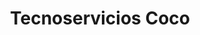 ---
title: "Tecnoservicios Coco"
url: /puerto-la-cruz/tecnoservicios-coco/
shop: reparación de automóviles
---